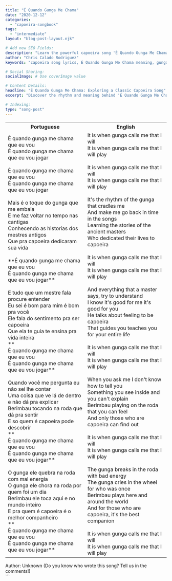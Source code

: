 ```yaml
---
title: "É Quando Gunga Me Chama"
date: "2020-12-12"
categories:
  - "capoeira-songbook"
tags:
  - "intermediate"
layout: "blog-post-layout.njk"

# Add new SEO Fields:
description: "Learn the powerful capoeira song 'É Quando Gunga Me Chama.' Explore lyrics, meaning, and history of this classic call and response."
author: "Chris Calado Rodriguez"
keywords: "capoeira song lyrics, É Quando Gunga Me Chama meaning, gunga capoeira song, capoeira music history, popular capoeira songs, capoeira call and response songs, intermediate capoeira songbook, capoeira song analysis"

# Social Sharing:
socialImage: # Use coverImage value

# Content Details:
headline: "É Quando Gunga Me Chama: Exploring a Classic Capoeira Song"
excerpt: "Discover the rhythm and meaning behind 'É Quando Gunga Me Chama', a cornerstone song in the capoeira tradition, vital for understanding its history and practice."

# Indexing:
type: "song-post"
---
```



<table class="capoeira-table">
    <tr class="header-row">
        <th>Portuguese</th>
        <th>English</th>
    </tr>
    <tr>
        <td>É quando gunga me chama que eu vou<br>
É quando gunga me chama que eu vou jogar<br><br>
É quando gunga me chama que eu vou<br>
É quando gunga me chama que eu vou jogar<br><br>
Mais é o toque do gunga que me embala<br>
E me faz voltar no tempo nas cantigas<br>
Conhecendo as historias dos mestres antigos<br>
Que pra capoeira dedicaram sua vida<br><br>
**É quando gunga me chama que eu vou<br>
É quando gunga me chama que eu vou jogar**<br><br>
E tudo que um mestre fala procure entender<br>
Eu sei é bom para mim é bom pra você<br>
Ele fala do sentimento pra ser capoeira<br>
Que ela te guia te ensina pra vida inteira<br>
**<br>
É quando gunga me chama que eu vou<br>
É quando gunga me chama que eu vou jogar**<br><br>
Quando você me pergunta eu não sei lhe contar<br>
Uma coisa que ve lá de dentro e não dá pra explicar<br>
Berimbau tocando na roda que dá pra sentir<br>
E so quem é capoeira pode descobrir<br>
**<br>
É quando gunga me chama que eu vou<br>
É quando gunga me chama que eu vou jogar**<br><br>
O gunga ele quebra na roda com mal energia<br>
O gunga ele chora na roda por quem foi um dia<br>
Berimbau ele toca aqui e no mundo inteiro<br>
E pra quem é capoeira é o melhor companheiro<br>
**<br>
É quando gunga me chama que eu vou<br>
É quando gunga me chama que eu vou jogar**</td>
        <td>It is when gunga calls me that I will<br>
It is when gunga calls me that I will play<br><br>
It is when gunga calls me that I will<br>
It is when gunga calls me that I will play<br><br>
It's the rhythm of the gunga that cradles me<br>
And make me go back in time in the songs<br>
Learning the stories of the ancient masters<br>
Who dedicated their lives to capoeira<br><br>
It is when gunga calls me that I will<br>
It is when gunga calls me that I will play<br><br>
And everything that a master says, try to understand<br>
I know it's good for me it's good for you<br>
He talks about feeling to be capoeira<br>
That guides you teaches you for your entire life<br><br>
It is when gunga calls me that I will<br>
It is when gunga calls me that I will play<br><br>
When you ask me I don't know how to tell you<br>
Something you see inside and you can't explain<br>
Berimbau playing on the roda that you can feel<br>
And only those who are capoeira can find out<br><br>
It is when gunga calls me that I will<br>
It is when gunga calls me that I will play<br><br>
The gunga breaks in the roda with bad energy<br>
The gunga cries in the wheel for who was once<br>
Berimbau plays here and around the world<br>
And for those who are capoeira, it's the best companion<br><br>
It is when gunga calls me that I will<br>
It is when gunga calls me that I will play</td>
    </tr>
</table>
<figcaption>
Author: Unknown (Do you know who wrote this song? Tell us in the comments!)
</figcaption>
```